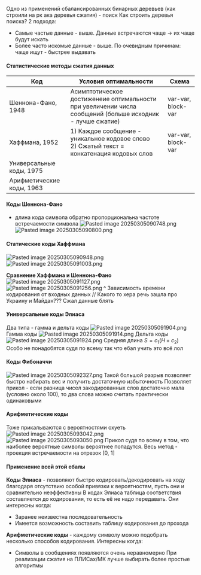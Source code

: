 Одно из применений сбалансированных бинарных деревьев (как строили на рк ака деревья сжатия) - поиск
Как строить деревья поиска? 2 подхода:

* Самые частые данные - выше. Данные встречаются чаще -> их чаще будут искать
* Более часто искомые данные - выше. По очевидным причинам: чаще ищут - быстрее выдавать

#### Статистические методы сжатия данных

|Код|Условия оптимальности|Схема|
|---|---------------------|-----|
|Шеннона-Фано, 1948|Асимптотическое достиженеие оптимальности при увеличении числа сообщений (больше исходник - лучше сжатие)|var-var, block-var|
|Хаффмана, 1952|1) Каждое сообщение - уникальное кодовое слово<br>2) Сжатый текст = конкатенация кодовых слов|var-var, block-var|
|Универсальные коды, 1975|||
|Арифметические коды, 1963|||

#### Коды Шеннона-Фано

* длина кода символа обратно пропорциональна частоте встречаемости символа
  ![Pasted image 20250305090748.png](%D0%9F%D0%B8%D0%BA%D1%87%D0%B8/%D0%9B%D0%B5%D0%BA%D1%86%D0%B8%D0%B8/Pasted%20image%2020250305090748.png)
  ![Pasted image 20250305090800.png](%D0%9F%D0%B8%D0%BA%D1%87%D0%B8/%D0%9B%D0%B5%D0%BA%D1%86%D0%B8%D0%B8/Pasted%20image%2020250305090800.png)

#### Статические коды Хаффмана

![Pasted image 20250305090948.png](%D0%9F%D0%B8%D0%BA%D1%87%D0%B8/%D0%9B%D0%B5%D0%BA%D1%86%D0%B8%D0%B8/Pasted%20image%2020250305090948.png)
![Pasted image 20250305091003.png](%D0%9F%D0%B8%D0%BA%D1%87%D0%B8/%D0%9B%D0%B5%D0%BA%D1%86%D0%B8%D0%B8/Pasted%20image%2020250305091003.png)

**Сравнение Хаффмана и Шеннона-Фано**
![Pasted image 20250305091127.png](%D0%9F%D0%B8%D0%BA%D1%87%D0%B8/%D0%9B%D0%B5%D0%BA%D1%86%D0%B8%D0%B8/Pasted%20image%2020250305091127.png)
![Pasted image 20250305091256.png](%D0%9F%D0%B8%D0%BA%D1%87%D0%B8/%D0%9B%D0%B5%D0%BA%D1%86%D0%B8%D0%B8/Pasted%20image%2020250305091256.png)
^ Зависимость времени кодирования от входных данных
// Какого то хера речь зашла про Украину и Майдан??? Сжал данные блять

#### Универсальные коды Элиаса

Два типа - гамма и дельта коды
![Pasted image 20250305091904.png](%D0%9F%D0%B8%D0%BA%D1%87%D0%B8/%D0%9B%D0%B5%D0%BA%D1%86%D0%B8%D0%B8/Pasted%20image%2020250305091904.png)
Гамма коды
![Pasted image 20250305091914.png](%D0%9F%D0%B8%D0%BA%D1%87%D0%B8/%D0%9B%D0%B5%D0%BA%D1%86%D0%B8%D0%B8/Pasted%20image%2020250305091914.png)
Дельта коды
![Pasted image 20250305091924.png](%D0%9F%D0%B8%D0%BA%D1%87%D0%B8/%D0%9B%D0%B5%D0%BA%D1%86%D0%B8%D0%B8/Pasted%20image%2020250305091924.png)
Средняя длина $S=c_1(H+c_2)$
Особо не понадобятся судя по всему так что ебал учить это всё лол

#### Коды Фибоначчи

![Pasted image 20250305092327.png](%D0%9F%D0%B8%D0%BA%D1%87%D0%B8/%D0%9B%D0%B5%D0%BA%D1%86%D0%B8%D0%B8/Pasted%20image%2020250305092327.png)
Такой большой разрыв позволяет быстро набирать вес и получить достаточную избыточность
Позволяет прикол - если разница чисел закодированных слов достаточно мала (условно около 100), то два слова можно считать практически одинаковыми

#### Арифметические коды

Тоже прикалываются с вероятностями охуеть
![Pasted image 20250305093042.png](%D0%9F%D0%B8%D0%BA%D1%87%D0%B8/%D0%9B%D0%B5%D0%BA%D1%86%D0%B8%D0%B8/Pasted%20image%2020250305093042.png)
![Pasted image 20250305093050.png](%D0%9F%D0%B8%D0%BA%D1%87%D0%B8/%D0%9B%D0%B5%D0%BA%D1%86%D0%B8%D0%B8/Pasted%20image%2020250305093050.png)
Прикол судя по всему в том, что наиболее вероятные символы вероятнее попадутся. Весь метод - проекция встречаемости на отрезок \[0, 1\]

#### Применение всей этой ебалы

**Коды Элиаса** - позволяют быстро кодировать/декодировать на ходу благодаря отсутствию особой привязки к вероятностям, пусть они и сравнительно неэффективны
В кодах Элиаса таблица соответствия составляется до кодирования, то есть её не надо передавать. Они интересны когда:

* Заранее неизвестна последовательность
* Имеется возможность составить таблицу кодирования до прохода

**Арифметические коды** - каждому символу можно подобрать несколько способов кодирования. Интересны когда:

* Символы в сообщениях появляются очень неравномерно
  При реализации сжатия на ПЛИСах/МК лучше выбирать более простые алгоритмы
